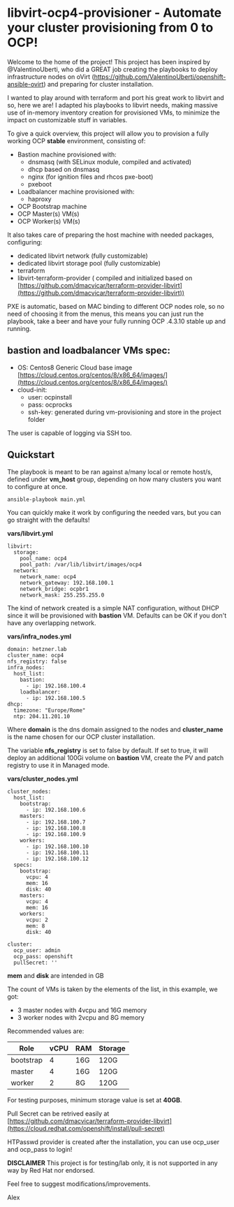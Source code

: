 
# libvirt-ocp4-provisioner - Automate your cluster provisioning from 0 to OCP!
Welcome to the home of the project!
This project has been inspired by @ValentinoUberti, who did a GREAT job creating the playbooks to deploy infrastructure nodes on oVirt (https://github.com/ValentinoUberti/openshift-ansible-ovirt) and preparing for cluster installation.  

I wanted to play around with terraform and port his great work to libvirt and so, here we are! I adapted his playbooks to libvirt needs, making massive use of in-memory inventory creation for provisioned VMs, to minimize the impact on customizable stuff in variables.

To give a quick overview, this project will allow you to provision a fully working OCP **stable** environment, consisting of:

- Bastion machine provisioned with:
	- dnsmasq (with SELinux module, compiled and activated) 
	- dhcp based on dnsmasq
	- nginx (for ignition files and rhcos pxe-boot)
	- pxeboot
- Loadbalancer machine provisioned with:
	- haproxy
- OCP Bootstrap machine
- OCP Master(s) VM(s)
- OCP Worker(s) VM(s)

It also takes care of preparing the host machine with needed packages, configuring:
- dedicated libvirt network (fully customizable)
- dedicated libvirt storage pool (fully customizable) 
- terraform 
- libvirt-terraform-provider ( compiled and initialized based on [https://github.com/dmacvicar/terraform-provider-libvirt](https://github.com/dmacvicar/terraform-provider-libvirt))

PXE is automatic, based on MAC binding to different OCP nodes role, so no need of choosing it from the menus, this means you can just run the playbook, take a beer and have your fully running OCP .4.3.10 stable up and running.

## **bastion** and **loadbalancer** VMs spec:

- OS: Centos8 Generic Cloud base image [https://cloud.centos.org/centos/8/x86_64/images/](https://cloud.centos.org/centos/8/x86_64/images/)  
- cloud-init:   
  - user: ocpinstall  
  - pass: ocprocks  
  - ssh-key: generated during vm-provisioning and store in the project folder  

The user is capable of logging via SSH too.  

## Quickstart
The playbook is meant to be ran against a/many local or remote host/s, defined under **vm_host** group, depending on how many clusters you want to configure at once.  

    ansible-playbook main.yml

You can quickly make it work by configuring the needed vars, but you can go straight with the defaults!

**vars/libvirt.yml**

    libvirt:                       
      storage:                     
        pool_name: ocp4
        pool_path: /var/lib/libvirt/images/ocp4
      network:                     
        network_name: ocp4         
        network_gateway: 192.168.100.1
        network_bridge: ocpbr1     
        network_mask: 255.255.255.0

The kind of network created is a simple NAT configuration, without DHCP since it will be provisioned with **bastion** VM. Defaults can be OK if you don't have any overlapping network.


**vars/infra_nodes.yml**

    domain: hetzner.lab
    cluster_name: ocp4
    nfs_registry: false
    infra_nodes:
      host_list:
        bastion:
          - ip: 192.168.100.4
        loadbalancer:
          - ip: 192.168.100.5
    dhcp:
      timezone: "Europe/Rome"
      ntp: 204.11.201.10

Where **domain** is the dns domain assigned to the nodes and **cluster_name** is the name chosen for our OCP cluster installation.

The variable **nfs_registry** is set to false by default. If set to true, it will deploy an additional 100Gi volume on **bastion** VM, create the PV and patch registry to use it in Managed mode.

**vars/cluster_nodes.yml**

    cluster_nodes:
      host_list:
        bootstrap:
          - ip: 192.168.100.6
        masters:
          - ip: 192.168.100.7
          - ip: 192.168.100.8
          - ip: 192.168.100.9
        workers:
          - ip: 192.168.100.10
          - ip: 192.168.100.11
          - ip: 192.168.100.12
      specs:
        bootstrap:
          vcpu: 4
          mem: 16
          disk: 40
        masters:
          vcpu: 4
          mem: 16
        workers:
          vcpu: 2
          mem: 8
          disk: 40
            
    cluster:
      ocp_user: admin
      ocp_pass: openshift
      pullSecret: ''

**mem** and **disk** are intended in GB

The count of VMs is taken by the elements of the list, in this example, we got:

- 3 master nodes with 4vcpu and 16G memory
- 3 worker nodes with 2vcpu and 8G memory  

Recommended values are:

| Role | vCPU | RAM | Storage |
|--|--|--|--|
| bootstrap | 4 | 16G | 120G |
| master | 4 | 16G | 120G |
| worker | 2 | 8G | 120G |

For testing purposes, minimum storage value is set at **40GB**.

Pull Secret can be retrived easily at [https://github.com/dmacvicar/terraform-provider-libvirt](https://cloud.redhat.com/openshift/install/pull-secret)  

HTPasswd provider is created after the installation, you can use ocp_user and ocp_pass to login!

**DISCLAIMER**
This project is for testing/lab only, it is not supported in any way by Red Hat nor endorsed.

Feel free to suggest modifications/improvements.

Alex
